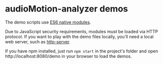 # audioMotion-analyzer demos

The demo scripts use [ES6 native modules](https://developer.mozilla.org/en-US/docs/Web/JavaScript/Guide/Modules#Applying_the_module_to_your_HTML).

Due to JavaScript security requirements, modules must be loaded via HTTP protocol.
If you want to play with the demo files locally, you'll need a local web server, such as [http-server](https://www.npmjs.com/package/http-server).

If you have npm installed, just run `npm start` in the project's folder and open http://localhost:8080/demo in your browser to load the demos.
